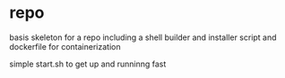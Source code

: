 # repo

basis skeleton for a repo including a shell builder and installer script and dockerfile for containerization

simple start.sh to get up and runninng fast
